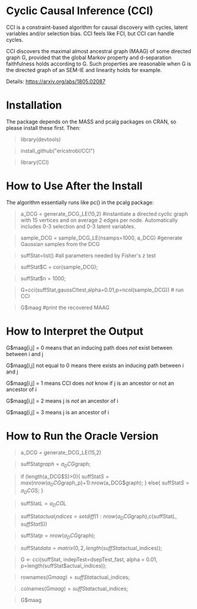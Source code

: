 # Cyclic Causal Inference (CCI)

CCI is a constraint-based algorithm for causal discovery with cycles, latent variables and/or selection bias. CCI feels like FCI, but CCI can handle cycles.

CCI discovers the maximal almost ancestral graph (MAAG) of some directed graph G, provided that the global Markov property and d-separation faithfulness holds according to G. Such properties are reasonable when G is the directed graph of an SEM-IE and linearity holds for example. 

Details: https://arxiv.org/abs/1805.02087

# Installation

The package depends on the MASS and pcalg packages on CRAN, so please install these first. Then:

> library(devtools)

> install_github("ericstrobl/CCI")

> library(CCI)

# How to Use After the Install

The algorithm essentially runs like pc() in the pcalg package:

> a_DCG = generate_DCG_LE(15,2) #instantiate a directed cyclic graph with 15 vertices and on average 2 edges per node. Automatically includes 0-3 selection and 0-3 latent variables.

> sample_DCG = sample_DCG_LE(nsamps=1000, a_DCG) #generate Gaussian samples from the DCG

> suffStat=list() #all parameters needed by Fisher's z test

> suffStat$C = cor(sample_DCG);

> suffStat$n = 1000;

> G=cci(suffStat,gaussCItest,alpha=0.01,p=ncol(sample_DCG)) # run CCI

> G$maag #print the recovered MAAG

# How to Interpret the Output

G$maag[i,j] = 0 means that an inducing path does *not* exist between between i and j

G$maag[i,j] not equal to 0 means there exists an inducing path between i and j

G$maag[i,j] = 1 means CCI does *not* know if j is an ancestor or not an ancestor of i

G$maag[i,j] = 2 means j is *not* an ancestor of i

G$maag[i,j] = 3 means j is an ancestor of i

# How to Run the Oracle Version

> a_DCG = generate_DCG_LE(15,2)

> suffStat$graph=a_DCG$graph;

> if (length(a_DCG$S)>0){
    suffStat$S = max(nrow(a_DCG$graph_p)+1):nrow(a_DCG$graph);
  } else{
    suffStat$S = a_DCG$S;
  }
  
> suffStat$L = a_DCG$L

> suffStat$actual_indices= setdiff(1:nrow(a_DCG$graph),c(suffStat$L,suffStat$S))

> suffStat$p =nrow(a_DCG$graph);

> suffStat$data=matrix(0,2,length(suffStat$actual_indices));

> G <- cci(suffStat, indepTest=dsepTest_fast,
                 alpha = 0.01, p=length(suffStat$actual_indices));

> rownames(G$maag)=suffStat$actual_indices;
 
> colnames(G$maag)=suffStat$actual_indices;

> G$maag
